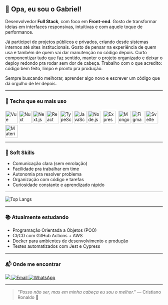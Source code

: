 ## 👋 Opa, eu sou o Gabriel!

Desenvolvedor **Full Stack**, com foco em **Front-end**. Gosto de transformar ideias em interfaces responsivas, intuitivas e com aquele toque de performance.

Já participei de projetos públicos e privados, criando desde sistemas internos até sites institucionais. Gosto de pensar na experiência de quem usa e também de quem vai dar manutenção no código depois. Curto componentizar tudo que faz sentido, manter o projeto organizado e deixar o deploy redondo pra rodar sem dor de cabeça. Trabalho com o que acredito: código bem feito, limpo e pronto pra produção.

Sempre buscando melhorar, aprender algo novo e escrever um código que dá orgulho de ler depois.

---

### 🚀 Techs que eu mais uso

<div align="left"> 
  <img src="https://cdn.jsdelivr.net/gh/devicons/devicon/icons/vuejs/vuejs-original.svg" height="40" alt="Vue" /> 
  <img src="https://cdn.jsdelivr.net/gh/devicons/devicon/icons/nuxtjs/nuxtjs-original.svg" height="40" alt="Nuxt" />
  <img src="https://cdn.jsdelivr.net/gh/devicons/devicon/icons/nextjs/nextjs-original.svg" height="40" alt="Next.js" />
  <img src="https://cdn.jsdelivr.net/gh/devicons/devicon/icons/react/react-original.svg" height="40" alt="React" /> 
  <img src="https://cdn.jsdelivr.net/gh/devicons/devicon/icons/typescript/typescript-original.svg" height="40" alt="TypeScript" /> 
  <img src="https://cdn.jsdelivr.net/gh/devicons/devicon/icons/javascript/javascript-original.svg" height="40" alt="JavaScript" /> 
  <img src="https://cdn.jsdelivr.net/gh/devicons/devicon/icons/nodejs/nodejs-original.svg" height="40" alt="Node.js" /> 
  <img src="https://cdn.jsdelivr.net/gh/devicons/devicon/icons/express/express-original.svg" height="40" style="background-color: white; padding: 5px; border-radius: 5px;" alt="Express" />
  <img src="https://cdn.jsdelivr.net/gh/devicons/devicon/icons/mongodb/mongodb-original.svg" height="40" alt="MongoDB" /> 
  <img src="https://cdn.jsdelivr.net/gh/devicons/devicon/icons/figma/figma-original.svg" height="40" alt="Figma" /> 
  <img src="https://cdn.jsdelivr.net/gh/devicons/devicon/icons/svelte/svelte-original.svg" height="40" alt="Svelte" />
  <img src="https://cdn.jsdelivr.net/gh/devicons/devicon/icons/materialui/materialui-original.svg" height="40" alt="Material UI" />
</div>

---

### 🧠 Soft Skills

- Comunicação clara (sem enrolação)
- Facilidade pra trabalhar em time
- Autonomia pra resolver problema
- Organização com código e tarefas
- Curiosidade constante e aprendizado rápido

---

![Top Langs](https://github-readme-stats.vercel.app/api/top-langs/?username=marinhooodev&layout=compact&theme=dracula)

---

### 📚 Atualmente estudando

- Programação Orientada a Objetos (POO)
- CI/CD com GitHub Actions + AWS
- Docker para ambientes de desenvolvimento e produção
- Testes automatizados com Jest e Cypress

---

### 📬 Onde me encontrar

<p align="left">
  <a href="https://www.linkedin.com/in/gabriel-marinho-lima" target="_blank">
    <img src="https://img.shields.io/badge/LinkedIn-0A66C2?style=for-the-badge&logo=linkedin&logoColor=white" />
  </a>
  <a href="mailto:gabriel.anjo722@gmail.com">
    <img src="https://img.shields.io/badge/Email-D14836?style=for-the-badge&logo=gmail&logoColor=white" alt="Email" />
  </a>
  <a href="https://wa.me/5511987108120" target="_blank">
    <img src="https://img.shields.io/badge/WhatsApp-25D366?style=for-the-badge&logo=whatsapp&logoColor=white" alt="WhatsApp" />
  </a>
</p>

---

> _"Posso não ser, mas em minha cabeça eu sou o melhor."_ — Cristiano Ronaldo 🐐

